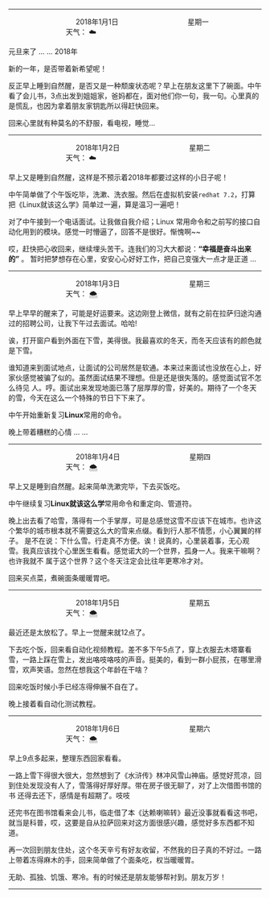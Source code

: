 ***
&nbsp;&nbsp;&nbsp;&nbsp;&nbsp;&nbsp;&nbsp;&nbsp;&nbsp;&nbsp;&nbsp;&nbsp;&nbsp;&nbsp;&nbsp;&nbsp;&nbsp;&nbsp;
&nbsp;&nbsp;&nbsp;&nbsp;&nbsp;&nbsp;&nbsp;&nbsp;&nbsp;&nbsp;&nbsp;&nbsp;&nbsp;&nbsp;           2018年1月1日
&nbsp;&nbsp;&nbsp;&nbsp;&nbsp;&nbsp;&nbsp;&nbsp;&nbsp;&nbsp;&nbsp;&nbsp;&nbsp;&nbsp;&nbsp;&nbsp;&nbsp;&nbsp;
&nbsp;&nbsp;&nbsp;&nbsp;&nbsp;&nbsp;&nbsp;&nbsp;&nbsp;&nbsp;&nbsp;&nbsp;&nbsp;&nbsp;                星期一
&nbsp;&nbsp;&nbsp;&nbsp;&nbsp;&nbsp;&nbsp;&nbsp;&nbsp;&nbsp;&nbsp;&nbsp;&nbsp;&nbsp;&nbsp;&nbsp;&nbsp;&nbsp;
&nbsp;&nbsp;&nbsp;&nbsp;&nbsp;&nbsp;&nbsp;&nbsp;&nbsp;&nbsp;&nbsp;&nbsp;&nbsp;&nbsp;&nbsp;&nbsp;&nbsp;&nbsp;
&nbsp;&nbsp;&nbsp;&nbsp;&nbsp;&nbsp;&nbsp;&nbsp;&nbsp;                                       天气： :cloud:

元旦来了 ... ...  2018年

新的一年，是否带着新希望呢！

反正早上睡到自然醒，是否又是一种颓废状态呢？早上在朋友这里下了碗面。中午看了会儿书，3点出发到姐姐家，爸妈都在，面对他们你一句，我一句。心里真的是慌乱，也因为拿着朋友家钥匙所以得赶快回来。

回来心里就有种莫名的不舒服，看电视，睡觉...

***
&nbsp;&nbsp;&nbsp;&nbsp;&nbsp;&nbsp;&nbsp;&nbsp;&nbsp;&nbsp;&nbsp;&nbsp;&nbsp;&nbsp;&nbsp;&nbsp;&nbsp;&nbsp;
&nbsp;&nbsp;&nbsp;&nbsp;&nbsp;&nbsp;&nbsp;&nbsp;&nbsp;&nbsp;&nbsp;&nbsp;&nbsp;&nbsp;           2018年1月2日
&nbsp;&nbsp;&nbsp;&nbsp;&nbsp;&nbsp;&nbsp;&nbsp;&nbsp;&nbsp;&nbsp;&nbsp;&nbsp;&nbsp;&nbsp;&nbsp;&nbsp;&nbsp;
&nbsp;&nbsp;&nbsp;&nbsp;&nbsp;&nbsp;&nbsp;&nbsp;&nbsp;&nbsp;&nbsp;&nbsp;&nbsp;&nbsp;                星期二
&nbsp;&nbsp;&nbsp;&nbsp;&nbsp;&nbsp;&nbsp;&nbsp;&nbsp;&nbsp;&nbsp;&nbsp;&nbsp;&nbsp;&nbsp;&nbsp;&nbsp;&nbsp;
&nbsp;&nbsp;&nbsp;&nbsp;&nbsp;&nbsp;&nbsp;&nbsp;&nbsp;&nbsp;&nbsp;&nbsp;&nbsp;&nbsp;&nbsp;&nbsp;&nbsp;&nbsp;
&nbsp;&nbsp;&nbsp;&nbsp;&nbsp;&nbsp;&nbsp;&nbsp;&nbsp;                                       天气： :cloud:


早上又是睡到自然醒，这样是不预示着2018年都要过这样的小日子呢！

中午简单做了个午饭吃毕，洗漱、洗衣服。然后在虚拟机安装`redhat 7.2`，打算把《Linux就该这么学》简单过一遍，算是温习一遍吧！

对了中午接到一个电话面试。让我做自我介绍；Linux 常用命令和之前写的接口自动化用到的模块。感觉一时懵逼了，回答不是很好。惭愧啊~~

哎，赶快把心收回来，继续埋头苦干。连我们的习大大都说：**“幸福是奋斗出来的”** 。 暂时把梦想存在心里，安安心心好好工作，把自己变强大一点才是正道 ...


***
&nbsp;&nbsp;&nbsp;&nbsp;&nbsp;&nbsp;&nbsp;&nbsp;&nbsp;&nbsp;&nbsp;&nbsp;&nbsp;&nbsp;&nbsp;&nbsp;&nbsp;&nbsp;
&nbsp;&nbsp;&nbsp;&nbsp;&nbsp;&nbsp;&nbsp;&nbsp;&nbsp;&nbsp;&nbsp;&nbsp;&nbsp;&nbsp;           2018年1月3日
&nbsp;&nbsp;&nbsp;&nbsp;&nbsp;&nbsp;&nbsp;&nbsp;&nbsp;&nbsp;&nbsp;&nbsp;&nbsp;&nbsp;&nbsp;&nbsp;&nbsp;&nbsp;
&nbsp;&nbsp;&nbsp;&nbsp;&nbsp;&nbsp;&nbsp;&nbsp;&nbsp;&nbsp;&nbsp;&nbsp;&nbsp;&nbsp;                星期三
&nbsp;&nbsp;&nbsp;&nbsp;&nbsp;&nbsp;&nbsp;&nbsp;&nbsp;&nbsp;&nbsp;&nbsp;&nbsp;&nbsp;&nbsp;&nbsp;&nbsp;&nbsp;
&nbsp;&nbsp;&nbsp;&nbsp;&nbsp;&nbsp;&nbsp;&nbsp;&nbsp;&nbsp;&nbsp;&nbsp;&nbsp;&nbsp;&nbsp;&nbsp;&nbsp;&nbsp;
&nbsp;&nbsp;&nbsp;&nbsp;&nbsp;&nbsp;&nbsp;&nbsp;&nbsp;                                       天气： :cloud_with_snow:


早上早早的醒来了，可能是好运要来。这边刚登上微信，就有之前在拉萨归途沟通过的招聘公司，让我下午过去面试。哈哈!

诶，打开窗户看到外面在下雪，美得很。我最喜欢的冬天，而冬天应该有的颜色就是下雪。

谁知道来到面试地点，让面试的公司居然是软通。本来过来面试也没放在心上，好家伙感觉被骗了似的。虽然面试结果不理想。但是还是很失落的。感觉面试官不怎么待见
人。哼。面试出来发现地面已落了层厚厚的雪，好美的。期待了一个冬天的雪，今天在这么一个特殊的节日下下来了。

中午开始重新复习**Linux**常用的命令。

晚上带着糟糕的心情 ... ...

***
&nbsp;&nbsp;&nbsp;&nbsp;&nbsp;&nbsp;&nbsp;&nbsp;&nbsp;&nbsp;&nbsp;&nbsp;&nbsp;&nbsp;&nbsp;&nbsp;&nbsp;&nbsp;
&nbsp;&nbsp;&nbsp;&nbsp;&nbsp;&nbsp;&nbsp;&nbsp;&nbsp;&nbsp;&nbsp;&nbsp;&nbsp;&nbsp;           2018年1月4日
&nbsp;&nbsp;&nbsp;&nbsp;&nbsp;&nbsp;&nbsp;&nbsp;&nbsp;&nbsp;&nbsp;&nbsp;&nbsp;&nbsp;&nbsp;&nbsp;&nbsp;&nbsp;
&nbsp;&nbsp;&nbsp;&nbsp;&nbsp;&nbsp;&nbsp;&nbsp;&nbsp;&nbsp;&nbsp;&nbsp;&nbsp;&nbsp;                星期四
&nbsp;&nbsp;&nbsp;&nbsp;&nbsp;&nbsp;&nbsp;&nbsp;&nbsp;&nbsp;&nbsp;&nbsp;&nbsp;&nbsp;&nbsp;&nbsp;&nbsp;&nbsp;
&nbsp;&nbsp;&nbsp;&nbsp;&nbsp;&nbsp;&nbsp;&nbsp;&nbsp;&nbsp;&nbsp;&nbsp;&nbsp;&nbsp;&nbsp;&nbsp;&nbsp;&nbsp;
&nbsp;&nbsp;&nbsp;&nbsp;&nbsp;&nbsp;&nbsp;&nbsp;&nbsp;                                       天气： :cloud_with_snow:

早上又是睡到自然醒。起来简单洗漱完毕，下去买饭吃。

中午继续复习**Linux就该这么学**常用命令和重定向、管道符。

晚上出去看了哈雪，落得有一个手掌厚，可是总感觉这雪不应该下在城市。也许这个繁华的城市根本就不需要这么大的雪来点缀。看到行人那不情愿，小心翼翼的样子。
是不在说：下什么雪。行走真不方便。诶！说真的，心里装着事，无心观雪。我真应该找个心里医生看看。感觉诺大的一个世界，孤身一人。我来干嘛啊？也许我就不
属于这个世界？这个冬天注定会比往年更寒冷才对。

回来买点菜，煮碗面条暖暖胃吧。


***
&nbsp;&nbsp;&nbsp;&nbsp;&nbsp;&nbsp;&nbsp;&nbsp;&nbsp;&nbsp;&nbsp;&nbsp;&nbsp;&nbsp;&nbsp;&nbsp;&nbsp;&nbsp;
&nbsp;&nbsp;&nbsp;&nbsp;&nbsp;&nbsp;&nbsp;&nbsp;&nbsp;&nbsp;&nbsp;&nbsp;&nbsp;&nbsp;           2018年1月5日
&nbsp;&nbsp;&nbsp;&nbsp;&nbsp;&nbsp;&nbsp;&nbsp;&nbsp;&nbsp;&nbsp;&nbsp;&nbsp;&nbsp;&nbsp;&nbsp;&nbsp;&nbsp;
&nbsp;&nbsp;&nbsp;&nbsp;&nbsp;&nbsp;&nbsp;&nbsp;&nbsp;&nbsp;&nbsp;&nbsp;&nbsp;&nbsp;                星期五
&nbsp;&nbsp;&nbsp;&nbsp;&nbsp;&nbsp;&nbsp;&nbsp;&nbsp;&nbsp;&nbsp;&nbsp;&nbsp;&nbsp;&nbsp;&nbsp;&nbsp;&nbsp;
&nbsp;&nbsp;&nbsp;&nbsp;&nbsp;&nbsp;&nbsp;&nbsp;&nbsp;&nbsp;&nbsp;&nbsp;&nbsp;&nbsp;&nbsp;&nbsp;&nbsp;&nbsp;
&nbsp;&nbsp;&nbsp;&nbsp;&nbsp;&nbsp;&nbsp;&nbsp;&nbsp;                                       天气： :cloud_with_snow:


最近还是太放松了。早上一觉醒来就12点了。

下去吃个饭，回来看自动化视频教程。差不多下午5点了，穿上衣服去木塔寨看雪，一路上踩在雪上，发出咯吱咯吱的声音。挺美的，看到一群小屁孩，在哪里滑雪，欢声笑语。忽然在想我这个年龄在干啥？

回来吃饭时候小手已经冻得伸展不自在了。

晚上接着看自动化测试教程。
***
&nbsp;&nbsp;&nbsp;&nbsp;&nbsp;&nbsp;&nbsp;&nbsp;&nbsp;&nbsp;&nbsp;&nbsp;&nbsp;&nbsp;&nbsp;&nbsp;&nbsp;&nbsp;
&nbsp;&nbsp;&nbsp;&nbsp;&nbsp;&nbsp;&nbsp;&nbsp;&nbsp;&nbsp;&nbsp;&nbsp;&nbsp;&nbsp;           2018年1月6日
&nbsp;&nbsp;&nbsp;&nbsp;&nbsp;&nbsp;&nbsp;&nbsp;&nbsp;&nbsp;&nbsp;&nbsp;&nbsp;&nbsp;&nbsp;&nbsp;&nbsp;&nbsp;
&nbsp;&nbsp;&nbsp;&nbsp;&nbsp;&nbsp;&nbsp;&nbsp;&nbsp;&nbsp;&nbsp;&nbsp;&nbsp;&nbsp;                星期六
&nbsp;&nbsp;&nbsp;&nbsp;&nbsp;&nbsp;&nbsp;&nbsp;&nbsp;&nbsp;&nbsp;&nbsp;&nbsp;&nbsp;&nbsp;&nbsp;&nbsp;&nbsp;
&nbsp;&nbsp;&nbsp;&nbsp;&nbsp;&nbsp;&nbsp;&nbsp;&nbsp;&nbsp;&nbsp;&nbsp;&nbsp;&nbsp;&nbsp;&nbsp;&nbsp;&nbsp;
&nbsp;&nbsp;&nbsp;&nbsp;&nbsp;&nbsp;&nbsp;&nbsp;&nbsp;                                       天气： :cloud_with_snow:

早上9点多起来，整理东西回家看看。

一路上雪下得很大很大，忽然想到了《水浒传》林冲风雪山神庙。感觉好荒凉，回到住处发现没有人了，雪落得好厚好厚。带在房子很无聊了，对了上次借图书馆的书
还得去还下，感情是有超期了。吱吱

还完书在图书馆看来会儿书，临走借了本《达赖喇嘛转》最近没事就看看这书吧，就当是科普，哎，这要是自从拉萨回来对这方面很感兴趣，感觉好多东西都不知道。

再一次回到朋友住处，这个冬天辛亏有好友收留，不然我的日子真的不好过。一路上带着冻得麻木的手，回来简单做了个面条吃，权当暖暖胃。

无助、孤独、饥饿、寒冷。有的时候还是朋友能够帮衬到。朋友万岁！






***
